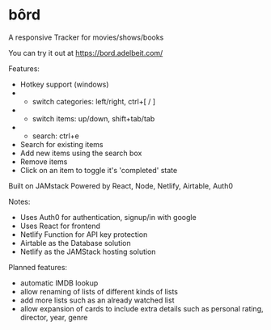 # bôrd
A responsive Tracker for movies/shows/books

You can try it out at https://bord.adelbeit.com/

Features:
- Hotkey support (windows)
- - switch categories: left/right, ctrl+\[ / ]
- - switch items: up/down, shift+tab/tab
- - search: ctrl+e
- Search for existing items 
- Add new items using the search box
- Remove items
- Click on an item to toggle it's 'completed' state

Built on JAMstack 
Powered by React, Node, Netlify, Airtable, Auth0

Notes: 
- Uses Auth0 for authentication, signup/in with google
- Uses React for frontend
- Netlify Function for API key protection
- Airtable as the Database solution
- Netlify as the JAMStack hosting solution


Planned features: 
- automatic IMDB lookup
- allow renaming of lists of different kinds of lists
- add more lists such as an already watched list
- allow expansion of cards to include extra details such as personal rating, director, year, genre

